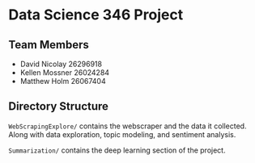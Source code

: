 # Data Science 346 Project
## Team Members
 - David Nicolay 26296918
 - Kellen Mossner 26024284
 - Matthew Holm 26067404

## Directory Structure
`WebScrapingExplore/` contains the webscraper and the data it collected. Along with data exploration, topic modeling, and sentiment analysis.

`Summarization/` contains the deep learning section of the project.